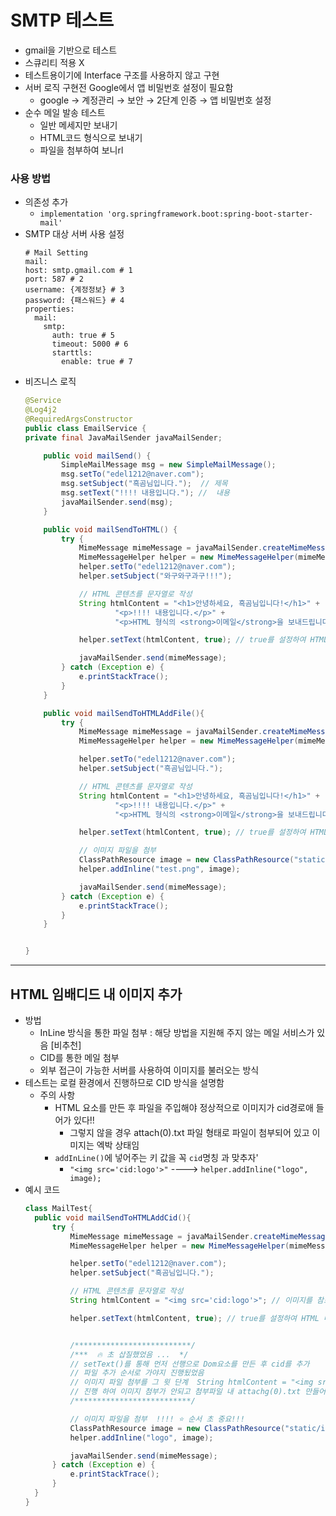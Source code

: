 # SMTP 테스트

- gmail을 기반으로 테스트
- 스큐리티 적용 X
- 테스트용이기에 Interface 구조를 사용하지 않고 구현
- 서버 로직 구현전 Google에서 앱 비밀번호 설정이 필요함
  - google → 계정관리 → 보안 → 2단계 인증 → 앱 비밀번호 설정
- 순수 메일 발송 테스트
  - 일반 메세지만 보내기
  - HTML코드 형식으로 보내기
  - 파일을 첨부하여 보니rl

### 사용 방법
- 의존성 추가
  - `implementation 'org.springframework.boot:spring-boot-starter-mail'`
- SMTP 대상 서버 사용 설정
    ```properties
    # Mail Setting
  mail:
    host: smtp.gmail.com # 1
    port: 587 # 2
    username: {계정정보} # 3
    password: {패스워드} # 4
    properties:
      mail:
        smtp:
          auth: true # 5
          timeout: 5000 # 6
          starttls:
            enable: true # 7
    ```
- 비즈니스 로직
  ```java
  @Service
  @Log4j2
  @RequiredArgsConstructor
  public class EmailService {
  private final JavaMailSender javaMailSender;
  
      public void mailSend() {
          SimpleMailMessage msg = new SimpleMailMessage();
          msg.setTo("edel1212@naver.com");
          msg.setSubject("흑곰님입니다.");  // 제목
          msg.setText("!!!! 내용입니다."); //  내용
          javaMailSender.send(msg);
      }
  
      public void mailSendToHTML() {
          try {
              MimeMessage mimeMessage = javaMailSender.createMimeMessage();
              MimeMessageHelper helper = new MimeMessageHelper(mimeMessage, "utf-8");
              helper.setTo("edel1212@naver.com");
              helper.setSubject("와구와구과구!!!");
  
              // HTML 콘텐츠를 문자열로 작성
              String htmlContent = "<h1>안녕하세요, 흑곰님입니다!</h1>" +
                      "<p>!!!! 내용입니다.</p>" +
                      "<p>HTML 형식의 <strong>이메일</strong>을 보내드립니다.</p>";
  
              helper.setText(htmlContent, true); // true를 설정하여 HTML 메일로 인식하게 함
  
              javaMailSender.send(mimeMessage);
          } catch (Exception e) {
              e.printStackTrace();
          }
      }
  
      public void mailSendToHTMLAddFile(){
          try {
              MimeMessage mimeMessage = javaMailSender.createMimeMessage();
              MimeMessageHelper helper = new MimeMessageHelper(mimeMessage, true, "UTF-8"); // multipart 모드 활성화
  
              helper.setTo("edel1212@naver.com");
              helper.setSubject("흑곰님입니다.");
  
              // HTML 콘텐츠를 문자열로 작성
              String htmlContent = "<h1>안녕하세요, 흑곰님입니다!</h1>" +
                      "<p>!!!! 내용입니다.</p>" +
                      "<p>HTML 형식의 <strong>이메일</strong>을 보내드립니다.</p>"; // 이미지를 참조하는 HTML 태그
  
              helper.setText(htmlContent, true); // true를 설정하여 HTML 메일로 인식하게 함
  
              // 이미지 파일을 첨부
              ClassPathResource image = new ClassPathResource("static/img/test.jpg");
              helper.addInline("test.png", image);
  
              javaMailSender.send(mimeMessage);
          } catch (Exception e) {
              e.printStackTrace();
          }
      }
  
  
  }
    ```
  

---

## HTML 임배디드 내 이미지 추가
- 방법
  - InLine 방식을 통한 파일 첨부 : 해당 방법을 지원해 주지 않는 메일 서비스가 있음 [비추천]
  - CID를 통한 메일 첨부
  - 외부 접근이 가능한 서버를 사용하여 이미지를 불러오는 방식
- 테스트는 로컬 환경에서 진행하므로 CID 방식을 설명함
  - 주의 사항
    - HTML 요소를 만든 후 파일을 주입해야 정상적으로 이미지가 cid경로애 들어가 있다!! 
      - 그렇지 않을 경우 attach(0).txt 파일 형태로 파일이 첨부되어 있고 이미지는 엑박 상태임
    - `addInLine()`에 넣어주는 키 값을 꼭 `cid`명칭 과 맞추자'
      - `"<img src='cid:logo'>"`  ----> `helper.addInline("logo", image);`
- 예시 코드
  ```java
  class MailTest{
    public void mailSendToHTMLAddCid(){
        try {
            MimeMessage mimeMessage = javaMailSender.createMimeMessage();
            MimeMessageHelper helper = new MimeMessageHelper(mimeMessage, true, "UTF-8"); // multipart 모드 활성화

            helper.setTo("edel1212@naver.com");
            helper.setSubject("흑곰님입니다.");

            // HTML 콘텐츠를 문자열로 작성
            String htmlContent = "<img src='cid:logo'>"; // 이미지를 참조하는 HTML 태그

            helper.setText(htmlContent, true); // true를 설정하여 HTML 메일로 인식하게 함


            /**************************/
            /***  🔥 초 삽질했었음 ...  */
            // setText()를 통해 먼저 선행으로 Dom요소를 만든 후 cid를 추가
            // 파일 추가 순서로 가야지 진행됬었음
            // 이미지 파일 첨부를 그 윗 단계  String htmlContent = "<img src='cid:logo'>"; 이전 에서
            // 진행 하여 이미지 첨부가 안되고 첨부파일 내 attachg(0).txt 만들어가는 이슈가 있었다 ..
            /**************************/

            // 이미지 파일을 첨부  !!!! ⭐ 순서 초 중요!!!
            ClassPathResource image = new ClassPathResource("static/img/test.jpg");
            helper.addInline("logo", image);

            javaMailSender.send(mimeMessage);
        } catch (Exception e) {
            e.printStackTrace();
        }
    }
  }
  ```
  
